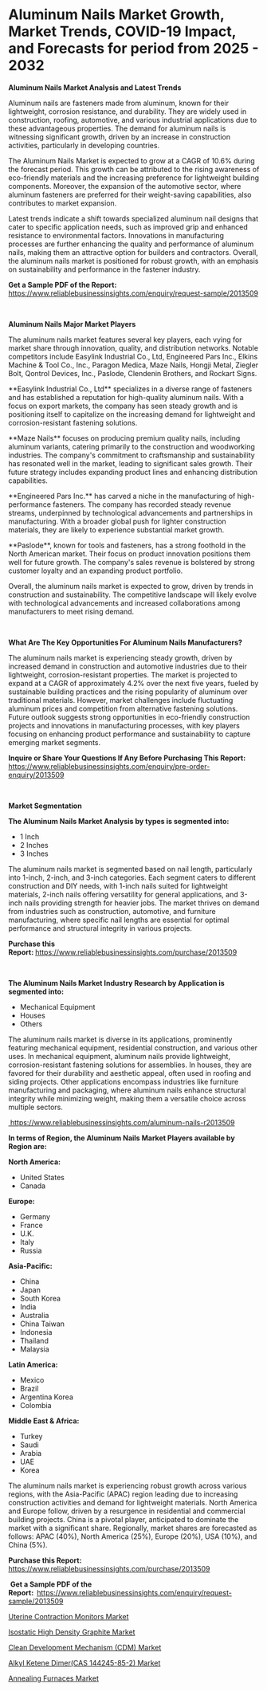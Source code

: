 <p><h1>Aluminum Nails Market Growth, Market Trends, COVID-19 Impact, and Forecasts for period from 2025 - 2032</h1></p><p><strong>Aluminum Nails Market Analysis and Latest Trends</strong></p>
<p><p>Aluminum nails are fasteners made from aluminum, known for their lightweight, corrosion resistance, and durability. They are widely used in construction, roofing, automotive, and various industrial applications due to these advantageous properties. The demand for aluminum nails is witnessing significant growth, driven by an increase in construction activities, particularly in developing countries. </p><p>The Aluminum Nails Market is expected to grow at a CAGR of 10.6% during the forecast period. This growth can be attributed to the rising awareness of eco-friendly materials and the increasing preference for lightweight building components. Moreover, the expansion of the automotive sector, where aluminum fasteners are preferred for their weight-saving capabilities, also contributes to market expansion.</p><p>Latest trends indicate a shift towards specialized aluminum nail designs that cater to specific application needs, such as improved grip and enhanced resistance to environmental factors. Innovations in manufacturing processes are further enhancing the quality and performance of aluminum nails, making them an attractive option for builders and contractors. Overall, the aluminum nails market is positioned for robust growth, with an emphasis on sustainability and performance in the fastener industry.</p></p>
<p><strong>Get a Sample PDF of the Report:&nbsp;</strong> <a href="https://www.reliablebusinessinsights.com/enquiry/request-sample/2013509?utm_campaign=2128&utm_medium=2&utm_source=Github&utm_content=ia&utm_term=30012025&utm_id=aluminum-nails">https://www.reliablebusinessinsights.com/enquiry/request-sample/2013509</a></p>
<p>&nbsp;</p>
<p><strong>Aluminum Nails Major Market Players</strong></p>
<p><p>The aluminum nails market features several key players, each vying for market share through innovation, quality, and distribution networks. Notable competitors include Easylink Industrial Co., Ltd, Engineered Pars Inc., Elkins Machine & Tool Co., Inc., Paragon Medica, Maze Nails, Hongji Metal, Ziegler Bolt, Qontrol Devices, Inc., Paslode, Clendenin Brothers, and Rockart Signs.</p><p>**Easylink Industrial Co., Ltd** specializes in a diverse range of fasteners and has established a reputation for high-quality aluminum nails. With a focus on export markets, the company has seen steady growth and is positioning itself to capitalize on the increasing demand for lightweight and corrosion-resistant fastening solutions.</p><p>**Maze Nails** focuses on producing premium quality nails, including aluminum variants, catering primarily to the construction and woodworking industries. The company's commitment to craftsmanship and sustainability has resonated well in the market, leading to significant sales growth. Their future strategy includes expanding product lines and enhancing distribution capabilities.</p><p>**Engineered Pars Inc.** has carved a niche in the manufacturing of high-performance fasteners. The company has recorded steady revenue streams, underpinned by technological advancements and partnerships in manufacturing. With a broader global push for lighter construction materials, they are likely to experience substantial market growth.</p><p>**Paslode**, known for tools and fasteners, has a strong foothold in the North American market. Their focus on product innovation positions them well for future growth. The company's sales revenue is bolstered by strong customer loyalty and an expanding product portfolio.</p><p>Overall, the aluminum nails market is expected to grow, driven by trends in construction and sustainability. The competitive landscape will likely evolve with technological advancements and increased collaborations among manufacturers to meet rising demand.</p></p>
<p>&nbsp;</p>
<p><strong>What Are The Key Opportunities For Aluminum Nails Manufacturers?</strong></p>
<p><p>The aluminum nails market is experiencing steady growth, driven by increased demand in construction and automotive industries due to their lightweight, corrosion-resistant properties. The market is projected to expand at a CAGR of approximately 4.2% over the next five years, fueled by sustainable building practices and the rising popularity of aluminum over traditional materials. However, market challenges include fluctuating aluminum prices and competition from alternative fastening solutions. Future outlook suggests strong opportunities in eco-friendly construction projects and innovations in manufacturing processes, with key players focusing on enhancing product performance and sustainability to capture emerging market segments.</p></p>
<p><strong>Inquire or Share Your Questions If Any Before Purchasing This Report:</strong> <a href="https://www.reliablebusinessinsights.com/enquiry/pre-order-enquiry/2013509?utm_campaign=2128&utm_medium=2&utm_source=Github&utm_content=ia&utm_term=30012025&utm_id=aluminum-nails">https://www.reliablebusinessinsights.com/enquiry/pre-order-enquiry/2013509</a></p>
<p>&nbsp;</p>
<p><strong>Market Segmentation</strong></p>
<p><strong>The Aluminum Nails Market Analysis by types is segmented into:</strong></p>
<p><ul><li>1 Inch</li><li>2 Inches</li><li>3 Inches</li></ul></p>
<p><p>The aluminum nails market is segmented based on nail length, particularly into 1-inch, 2-inch, and 3-inch categories. Each segment caters to different construction and DIY needs, with 1-inch nails suited for lightweight materials, 2-inch nails offering versatility for general applications, and 3-inch nails providing strength for heavier jobs. The market thrives on demand from industries such as construction, automotive, and furniture manufacturing, where specific nail lengths are essential for optimal performance and structural integrity in various projects.</p></p>
<p><strong>Purchase this Report:&nbsp;</strong><a href="https://www.reliablebusinessinsights.com/purchase/2013509?utm_campaign=2128&utm_medium=2&utm_source=Github&utm_content=ia&utm_term=30012025&utm_id=aluminum-nails">https://www.reliablebusinessinsights.com/purchase/2013509</a></p>
<p>&nbsp;</p>
<p><strong>The Aluminum Nails Market Industry Research by Application is segmented into:</strong></p>
<p><ul><li>Mechanical Equipment</li><li>Houses</li><li>Others</li></ul></p>
<p><p>The aluminum nails market is diverse in its applications, prominently featuring mechanical equipment, residential construction, and various other uses. In mechanical equipment, aluminum nails provide lightweight, corrosion-resistant fastening solutions for assemblies. In houses, they are favored for their durability and aesthetic appeal, often used in roofing and siding projects. Other applications encompass industries like furniture manufacturing and packaging, where aluminum nails enhance structural integrity while minimizing weight, making them a versatile choice across multiple sectors.</p></p>
<p><a href="https://www.reliablebusinessinsights.com/aluminum-nails-r2013509?utm_campaign=2128&utm_medium=2&utm_source=Github&utm_content=ia&utm_term=30012025&utm_id=aluminum-nails">&nbsp;https://www.reliablebusinessinsights.com/aluminum-nails-r2013509</a></p>
<p><strong>In terms of Region, the Aluminum Nails Market Players available by Region are:</strong></p>
<p>
    <p> <strong> North America: </strong>
        <ul>
            <li>United States</li>
            <li>Canada</li>
        </ul>
        </p> 
    <p> <strong> Europe: </strong>
        <ul>
            <li>Germany</li>
            <li>France</li>
            <li>U.K.</li>
            <li>Italy</li>
            <li>Russia</li>
        </ul>
        </p> 
    <p> <strong> Asia-Pacific: </strong>
        <ul>
            <li>China</li>
            <li>Japan</li>
            <li>South Korea</li>
            <li>India</li>
            <li>Australia</li>
            <li>China Taiwan</li>
            <li>Indonesia</li>
            <li>Thailand</li>
            <li>Malaysia</li>
        </ul>
        </p> 
    <p> <strong> Latin America: </strong>
        <ul>
            <li>Mexico</li>
            <li>Brazil</li>
            <li>Argentina Korea</li>
            <li>Colombia</li>
        </ul>
        </p> 
    <p> <strong> Middle East & Africa: </strong>
        <ul>
            <li>Turkey</li>
            <li>Saudi</li>
            <li>Arabia</li>
            <li>UAE</li>
            <li>Korea</li>
        </ul>
    </p>
    </p>
<p><p>The aluminum nails market is experiencing robust growth across various regions, with the Asia-Pacific (APAC) region leading due to increasing construction activities and demand for lightweight materials. North America and Europe follow, driven by a resurgence in residential and commercial building projects. China is a pivotal player, anticipated to dominate the market with a significant share. Regionally, market shares are forecasted as follows: APAC (40%), North America (25%), Europe (20%), USA (10%), and China (5%).</p></p>
<p><strong>Purchase this Report: </strong><a href="https://www.reliablebusinessinsights.com/purchase/2013509?utm_campaign=2128&utm_medium=2&utm_source=Github&utm_content=ia&utm_term=30012025&utm_id=aluminum-nails">https://www.reliablebusinessinsights.com/purchase/2013509</a></p>
<p>&nbsp;<strong>Get a Sample PDF of the Report:&nbsp;&nbsp;</strong><a href="https://www.reliablebusinessinsights.com/enquiry/request-sample/2013509?utm_campaign=2128&utm_medium=2&utm_source=Github&utm_content=ia&utm_term=30012025&utm_id=aluminum-nails">https://www.reliablebusinessinsights.com/enquiry/request-sample/2013509</a></p>
<p><strong></strong></p>
<p><p><a href="https://www.linkedin.com/pulse/marketsize2025-2032withcagrof121factorsinfluencinggrowt-fh9me?utm_campaign=2128&utm_medium=2&utm_source=Github&utm_content=ia&utm_term=30012025&utm_id=aluminum-nails">Uterine Contraction Monitors Market</a></p><p><a href="https://www.linkedin.com/pulse/isostatic-high-density-graphite-industry-forecast-future-ttjze?utm_campaign=2128&utm_medium=2&utm_source=Github&utm_content=ia&utm_term=30012025&utm_id=aluminum-nails">Isostatic High Density Graphite Market</a></p><p><a href="https://www.linkedin.com/pulse/comprehensive-evaluation-clean-development-mechanism-7ziye?utm_campaign=2128&utm_medium=2&utm_source=Github&utm_content=ia&utm_term=30012025&utm_id=aluminum-nails">Clean Development Mechanism (CDM) Market</a></p><p><a href="https://www.linkedin.com/pulse/future-trends-alkyl-ketene-dimercas-144245-85-2-market-2025-vqgwe?utm_campaign=2128&utm_medium=2&utm_source=Github&utm_content=ia&utm_term=30012025&utm_id=aluminum-nails">Alkyl Ketene Dimer(CAS 144245-85-2) Market</a></p><p><a href="https://www.linkedin.com/pulse/emerging-trends-annealing-furnaces-market-detailed-overview-o977c?utm_campaign=2128&utm_medium=2&utm_source=Github&utm_content=ia&utm_term=30012025&utm_id=aluminum-nails">Annealing Furnaces Market</a></p></p>